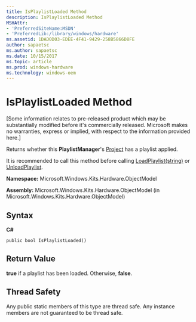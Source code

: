 ```yaml
---
title: IsPlaylistLoaded Method
description: IsPlaylistLoaded Method
MSHAttr:
- 'PreferredSiteName:MSDN'
- 'PreferredLib:/library/windows/hardware'
ms.assetid: 1DAD0D03-EDEE-4F41-9429-258B5866D8FE
author: sapaetsc
ms.author: sapaetsc
ms.date: 10/15/2017
ms.topic: article
ms.prod: windows-hardware
ms.technology: windows-oem
---
```


# IsPlaylistLoaded Method


\[Some information relates to pre-released product which may be substantially modified before it's commercially released. Microsoft makes no warranties, express or implied, with respect to the information provided here.\]

Returns whether this **PlaylistManager**'s [Project](project-class.md) has a playlist applied.

It is recommended to call this method before calling [LoadPlaylist(string)](playlistmanager-loadplaylist-method--string-.md) or [UnloadPlaylist](playlistmanager-unloadplaylist-method.md).

**Namespace:** Microsoft.Windows.Kits.Hardware.ObjectModel

**Assembly:** Microsoft.Windows.Kits.Hardware.ObjectModel (in Microsoft.Windows.Kits.Hardware.ObjectModel)

## <span id="Syntax"></span><span id="syntax"></span><span id="SYNTAX"></span>Syntax


**C#**

`public bool IsPlaylistLoaded()`

## <span id="Return_Value"></span><span id="return_value"></span><span id="RETURN_VALUE"></span>Return Value


**true** if a playlist has been loaded. Otherwise, **false**.

## <span id="Thread_Safety"></span><span id="thread_safety"></span><span id="THREAD_SAFETY"></span>Thread Safety


Any public static members of this type are thread safe. Any instance members are not guaranteed to be thread safe.

 

 






